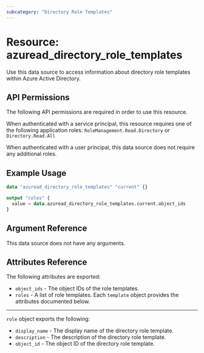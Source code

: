 ```yaml
---
subcategory: "Directory Role Templates"
---
```


# Resource: azuread_directory_role_templates

Use this data source to access information about directory role templates within Azure Active Directory.

## API Permissions

The following API permissions are required in order to use this resource.

When authenticated with a service principal, this resource requires one of the following application roles: `RoleManagement.Read.Directory` or `Directory.Read.All`

When authenticated with a user principal, this data source does not require any additional roles.

## Example Usage

```terraform
data "azuread_directory_role_templates" "current" {}

output "roles" {
  value = data.azuread_directory_role_templates.current.object_ids
}
```

## Argument Reference

This data source does not have any arguments.

## Attributes Reference

The following attributes are exported:

* `object_ids` - The object IDs of the role templates.
* `roles` - A list of role templates. Each `template` object provides the attributes documented below.

---

`role` object exports the following:

* `display_name` - The display name of the directory role template.
* `description` - The description of the directory role template.
* `object_id` - The object ID of the directory role template.
